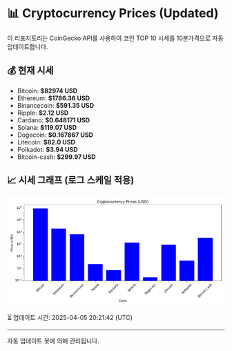 
# 📊 Cryptocurrency Prices (Updated)

이 리포지토리는 CoinGecko API를 사용하여 코인 TOP 10 시세를 10분가격으로 자동 업데이트합니다.

## 💰 현재 시세
- Bitcoin: **$82974 USD**
- Ethereum: **$1786.36 USD**
- Binancecoin: **$591.35 USD**
- Ripple: **$2.12 USD**
- Cardano: **$0.648171 USD**
- Solana: **$119.07 USD**
- Dogecoin: **$0.167867 USD**
- Litecoin: **$82.0 USD**
- Polkadot: **$3.94 USD**
- Bitcoin-cash: **$299.97 USD**

## 📈 시세 그래프 (로그 스케일 적용)
![Crypto Prices](crypto_prices.png)

⏳ 업데이트 시간: 2025-04-05 20:21:42 (UTC)

---
자동 업데이트 봇에 의해 관리됩니다.
